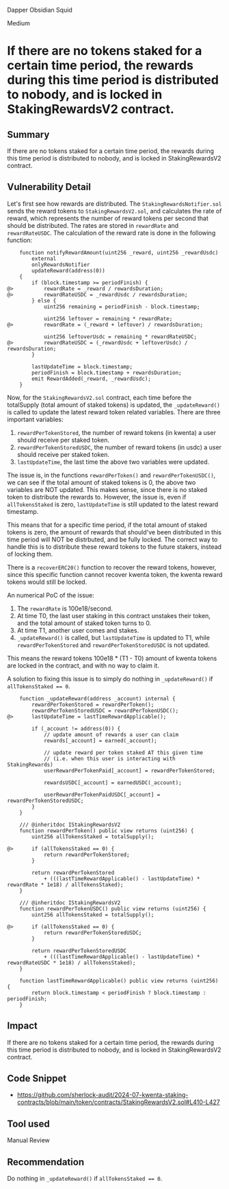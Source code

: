 Dapper Obsidian Squid

Medium

# If there are no tokens staked for a certain time period, the rewards during this time period is distributed to nobody, and is locked in StakingRewardsV2 contract.


## Summary

If there are no tokens staked for a certain time period, the rewards during this time period is distributed to nobody, and is locked in StakingRewardsV2 contract.

## Vulnerability Detail

Let's first see how rewards are distributed. The `StakingRewardsNotifier.sol` sends the reward tokens to `StakingRewardsV2.sol`, and calculates the rate of reward, which represents the number of reward tokens per second that should be distributed. The rates are stored in `rewardRate` and `rewardRateUSDC`. The calculation of the reward rate is done in the following function:

```solidity
    function notifyRewardAmount(uint256 _reward, uint256 _rewardUsdc)
        external
        onlyRewardsNotifier
        updateReward(address(0))
    {
        if (block.timestamp >= periodFinish) {
@>          rewardRate = _reward / rewardsDuration;
@>          rewardRateUSDC = _rewardUsdc / rewardsDuration;
        } else {
            uint256 remaining = periodFinish - block.timestamp;

            uint256 leftover = remaining * rewardRate;
@>          rewardRate = (_reward + leftover) / rewardsDuration;

            uint256 leftoverUsdc = remaining * rewardRateUSDC;
@>          rewardRateUSDC = (_rewardUsdc + leftoverUsdc) / rewardsDuration;
        }

        lastUpdateTime = block.timestamp;
        periodFinish = block.timestamp + rewardsDuration;
        emit RewardAdded(_reward, _rewardUsdc);
    }
```

Now, for the `StakingRewardsV2.sol` contract, each time before the totalSupply (total amount of staked tokens) is updated, the `_updateReward()` is called to update the latest reward token related variables. There are three important variables:

1. `rewardPerTokenStored`, the number of reward tokens (in kwenta) a user should receive per staked token.
2. `rewardPerTokenStoredUSDC`, the number of reward tokens (in usdc) a user should receive per staked token.
3. `lastUpdateTime`, the last time the above two variables were updated.

The issue is, in the functions `rewardPerToken()` and `rewardPerTokenUSDC()`, we can see if the total amount of staked tokens is 0, the above two variables are NOT updated. This makes sense, since there is no staked token to distribute the rewards to. However, the issue is, even if `allTokensStaked` is zero, `lastUpdateTime` is still updated to the latest reward timestamp.

This means that for a specific time period, if the total amount of staked tokens is zero, the amount of rewards that should've been distributed in this time period will NOT be distrbuted, and be fully locked. The correct way to handle this is to distribute these reward tokens to the future stakers, instead of locking them.

There is a `recoverERC20()` function to recover the reward tokens, however, since this specific function cannot recover kwenta token, the kwenta reward tokens would still be locked.

An numerical PoC of the issue:

1. The `rewardRate` is 100e18/second.
2. At time T0, the last user staking in this contract unstakes their token, and the total amount of staked token turns to 0.
3. At time T1, another user comes and stakes.
4. `_updateReward()` is called, but `lastUpdateTime` is updated to T1, while `rewardPerTokenStored` and `rewardPerTokenStoredUSDC` is not updated.

This means the reward tokens 100e18 * (T1 - T0) amount of kwenta tokens are locked in the contract, and with no way to claim it.

A solution to fixing this issue is to simply do nothing in `_updateReward()` if `allTokensStaked == 0`.

```solidity
    function _updateReward(address _account) internal {
        rewardPerTokenStored = rewardPerToken();
        rewardPerTokenStoredUSDC = rewardPerTokenUSDC();
@>      lastUpdateTime = lastTimeRewardApplicable();

        if (_account != address(0)) {
            // update amount of rewards a user can claim
            rewards[_account] = earned(_account);

            // update reward per token staked AT this given time
            // (i.e. when this user is interacting with StakingRewards)
            userRewardPerTokenPaid[_account] = rewardPerTokenStored;

            rewardsUSDC[_account] = earnedUSDC(_account);

            userRewardPerTokenPaidUSDC[_account] = rewardPerTokenStoredUSDC;
        }
    }

    /// @inheritdoc IStakingRewardsV2
    function rewardPerToken() public view returns (uint256) {
        uint256 allTokensStaked = totalSupply();

@>      if (allTokensStaked == 0) {
            return rewardPerTokenStored;
        }

        return rewardPerTokenStored
            + (((lastTimeRewardApplicable() - lastUpdateTime) * rewardRate * 1e18) / allTokensStaked);
    }

    /// @inheritdoc IStakingRewardsV2
    function rewardPerTokenUSDC() public view returns (uint256) {
        uint256 allTokensStaked = totalSupply();

@>      if (allTokensStaked == 0) {
            return rewardPerTokenStoredUSDC;
        }

        return rewardPerTokenStoredUSDC
            + (((lastTimeRewardApplicable() - lastUpdateTime) * rewardRateUSDC * 1e18) / allTokensStaked);
    }

    function lastTimeRewardApplicable() public view returns (uint256) {
        return block.timestamp < periodFinish ? block.timestamp : periodFinish;
    }    
```

## Impact

If there are no tokens staked for a certain time period, the rewards during this time period is distributed to nobody, and is locked in StakingRewardsV2 contract.

## Code Snippet

- https://github.com/sherlock-audit/2024-07-kwenta-staking-contracts/blob/main/token/contracts/StakingRewardsV2.sol#L410-L427

## Tool used

Manual Review

## Recommendation

Do nothing in `_updateReward()` if `allTokensStaked == 0`.